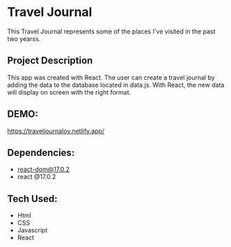 # Travel Journal

This Travel Journal represents some of the places I've visited in the past two yearss. 

## Project Description

This app was created with React. The user can create a travel journal by adding the data to the database located in data.js. With React, the new data will display on screen with the right format.

## DEMO:

https://traveljournalov.netlify.app/

## Dependencies:

* react-dom@17.0.2
* react @17.0.2

## Tech Used:

* Html
* CSS
* Javascript
* React


